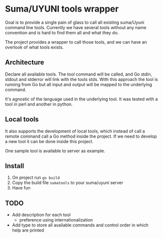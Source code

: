 # Suma/UYUNI tools wrapper

Goal is to provide a single pain of glass to call all existing suma/Uyuni command line tools.
Currently we have several tools without any name convention and is hard to find them all and what they do.

The project provides a wrapper to call those tools, and we can have an overlook of what tools exists.

## Architecture

Declare all available tools.
The tool command will be called, and Go stdin, stdout and stderror will link with the tools stds.
With this approach the tool is running from Go but all input and output will be mapped to the underlying command.

It's agnostic of the language used in the underlying tool. It was tested with a tool in perl and another in python.

## Local tools

It also supports the development of local tools, which instead of call a remote command call a Go method inside the project.
If we need to develop a new tool it can be done inside this project.

One sample tool is available to server as example.

## Install

1. On project run `go build`
2. Copy the build file `sumatools` to your suma/uyuni server
3. Have fun

## TODO
- Add description for each tool
    - preference using internationalization
- Add type to store all available commands and control order in which help are printed